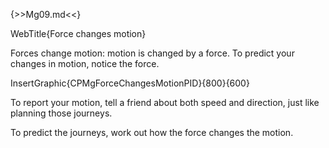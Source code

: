 {>>Mg09.md<<}

WebTitle{Force changes motion}

Forces change motion: motion is changed by a force. To predict your changes in motion, notice the force.

InsertGraphic{CPMgForceChangesMotionPID}{800}{600}

To report your motion, tell a friend about both speed and direction, just like planning those journeys.

To predict the journeys, work out how the force changes the motion.
